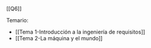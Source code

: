 [[Q6]]

Temario:
+ [[Tema 1-Introducción a la ingeniería de requisitos]]
+ [[Tema 2-La máquina y el mundo]]